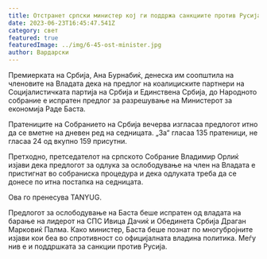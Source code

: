```yaml
---
title: Отстранет српски министер кој ги поддржа санкциите против Русија
date: 2023-06-23T16:45:47.541Z
category: свет
featured: true
featuredImage: ../img/6-45-ost-minister.jpg
author: Вардарски
---
```

Премиерката на Србија, Ана Бурнабиќ, денеска им соопштила на членовите на Владата дека на предлог на коалициските партнери на Социјалистичката партија на Србија и Единствена Србија, до Народното собрание е испратен предлог за разрешување на Министерот за економија Раде Баста.

Пратениците на Собранието на Србија вечерва изгласаа предлогот итно да се вметне на дневен ред на седницата. „За“ гласаа 135 пратеници, не гласаа 24 од вкупно 159 присутни.

Претходно, претседателот на српското Собрание Владимир Орлиќ изјави дека предлогот за одлука за ослободување на член на Владата е пристигнат во собраниска процедура и дека одлуката треба да се донесе по итна постапка на седницата.

Ова го пренесува TANYUG.

Предлогот за ослободување на Баста беше испратен од владата на барање на лидерот на СПС Ивица Дачиќ и Обединета Србија Драган Марковиќ Палма.
Како министер, Баста беше познат по многубројните изјави кои беа во спротивност со официјалната владина политика. Меѓу нив е и поддршката за санкции против Русија.